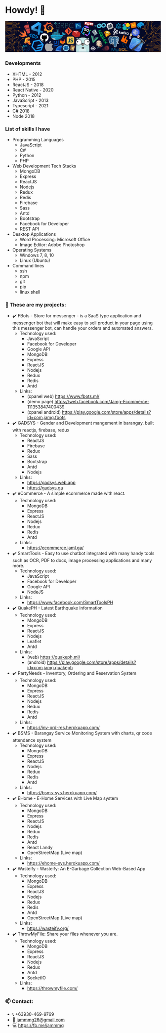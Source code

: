 # Howdy! 👋

![](https://github.com/jamg26/jamg26/blob/master/header_.png)

### Developments
  - XHTML - 2012
  - PHP - 2015
  - ReactJS - 2018
  - React Native - 2020
  - Python - 2012
  - JavaScript - 2013
  - Typescript - 2021
  - C# 2018
  - Node 2018

<!--### Hi there 👋
**jamg26/jamg26** is a ✨ _special_ ✨ repository because its `README.md` (this file) appears on your GitHub profile.

Here are some ideas to get you started:

- 🔭 I’m currently working on ...
- 🌱 I’m currently learning ...
- 👯 I’m looking to collaborate on ...
- 🤔 I’m looking for help with ...
- 💬 Ask me about ...
- 📫 How to reach me: ...
- 😄 Pronouns: ...
- ⚡ Fun fact: ...
-->

<!-- - 💬 I have 9 years of experience in web development. -->
### List of skills I have
  - Programming Languages
    - JavaScript
    - C#
    - Python
    - PHP
  - Web Development Tech Stacks
    - MongoDB
    - Express
    - ReactJS
    - Nodejs
    - Redux
    - Redis
    - Firebase
    - Sass
    - Antd
    - Bootstrap
    - Facebook for Developer
    - REST API
  - Desktop Applications
    - Word Processing: Microsoft Office
    - Image Editor: Adobe Photoshop
  - Operating Systems
    - Windows 7, 8, 10
    - Linux (Ubuntu)
  - Command lines
    - ssh
    - npm
    - git
    - pip
    - linux shell
    
### 🔭 These are my projects:
  - :heavy_check_mark: FBots - Store for messenger - is a SaaS type application and messenger bot that will make easy to sell product in your page using this messenger bot, can handle your orders and automated answers. 
    - Technology used:
      - JavaScript
      - Facebook for Developer
      - Google API
      - MongoDB
      - Express
      - ReactJS
      - Nodejs
      - Redux
      - Redis
      - Antd
    - Links:
      - (cpanel web) https://www.fbots.ml/
      - (demo page) https://web.facebook.com/Jamg-Ecommerce-111353847400439
      - (cpanel android) https://play.google.com/store/apps/details?id=com.jamg.fbots
  - :heavy_check_mark: GADSYS - Gender and Development mangement in barangay. built with reactjs, firebase, redux
    - Technology used:
      - ReactJS
      - Firebase
      - Redux
      - Sass
      - Bootstrap
      - Antd
      - Nodejs
    - Links:
      - https://gadsys.web.app
      - https://gadsys.ga
  - :heavy_check_mark: eCommerce - A simple ecommerce made with react. 
    - Technology used:
      - MongoDB
      - Express
      - ReactJS
      - Nodejs
      - Redux
      - Redis
      - Antd
    - Links:
      - https://ecommerce.jaml.ga/
  - :heavy_check_mark: SmartTools - Easy to use chatbot integrated with many handy tools such as OCR, PDF to docx, image processing applications and many more. 
    - Technology used:
      - JavaScript
      - Facebook for Developer
      - Google API
      - NodeJS
    - Links:
      - https://www.facebook.com/SmartToolsPH
  - :heavy_check_mark: QuakePH - Latest Earthquake Information
    - Technology used:
      - MongoDB
      - Express
      - ReactJS
      - Nodejs
      - Leaflet
      - Antd
    - Links:
      - (web) https://quakeph.ml/
      - (android) https://play.google.com/store/apps/details?id=com.jamg.quakeph
  - :heavy_check_mark: PartyNeeds - Inventory, Ordering and Reservation System 
    - Technology used:
      - MongoDB
      - Express
      - ReactJS
      - Nodejs
      - Redux
      - Redis
      - Antd
    - Links:
      - https://inv-ord-res.herokuapp.com/
  - :heavy_check_mark: BSMS - Barangay Service Monitoring System with charts, qr code attendance system
    - Technology used:
      - MongoDB
      - Express
      - ReactJS
      - Nodejs
      - Redux
      - Redis
      - Antd
    - Links:
      - https://bsms-sys.herokuapp.com/
  - :heavy_check_mark: EHome - E-Home Services with Live Map system 
    - Technology used:
      - MongoDB
      - Express
      - ReactJS
      - Nodejs
      - Redux
      - Redis
      - Antd
      - React Landy
      - OpenStreetMap (Live map)
    - Links:
      - https://ehome-sys.herokuapp.com/
  - :heavy_check_mark: Wasteify - Wasteify: An E-Garbage Collection Web-Based App
    - Technology used:
      - MongoDB
      - Express
      - ReactJS
      - Nodejs
      - Redux
      - Redis
      - Antd
      - OpenStreetMap (Live map)
    - Links:
      - https://wasteify.org/
  - :heavy_check_mark: ThrowMyFile: Share your files whenever you are.
    - Technology used:
      - MongoDB
      - Express
      - ReactJS
      - Nodejs
      - Redux
      - Antd
      - SocketIO
    - Links:
      - https://throwmyfile.com/

      
      
### 📫 Contact: 
  - :telephone_receiver: +63930-469-9769
  - :email: jammmg26@gmail.com
  - :computer: https://fb.me/jammmg
